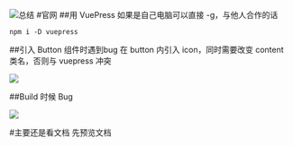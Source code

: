![总结](https://upload-images.jianshu.io/upload_images/7094266-f7d42c5980fce3fa.png?imageMogr2/auto-orient/strip%7CimageView2/2/w/1240)
#官网
##用 VuePress
如果是自己电脑可以直接 -g，与他人合作的话
```
npm i -D vuepress 
```
##引入 Button 组件时遇到bug
在 button 内引入 icon，同时需要改变 content 类名，否则与 vuepress 冲突

![](https://upload-images.jianshu.io/upload_images/7094266-9baac0c41d7485c7.png?imageMogr2/auto-orient/strip%7CimageView2/2/w/1240)

##Build 时候 Bug

![](https://upload-images.jianshu.io/upload_images/7094266-1d0a18d8ec9c8a97.png?imageMogr2/auto-orient/strip%7CimageView2/2/w/1240)

#主要还是看文档
先预览文档

